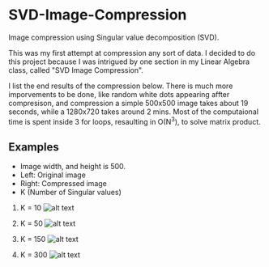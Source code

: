 # SVD-Image-Compression
Image compression using Singular value decomposition (SVD).

This was my first attempt at compression any sort of data. I decided to do this project because I was intrigued by one section in my Linear Algebra class, called "SVD Image Compression".

I list the end results of the compression below. There is much more imporvements to be done, like random white dots appearing affter compresison, and compression a simple 500x500 image takes about 19 seconds, while a 1280x720 takes around 2 mins. Most of the computaional time is spent inside 3 for loops, resaulting in O(N<sup>3</sup>), to solve matrix product. 

## Examples
- Image width, and height is 500.
- Left: Original image
- Right: Compressed image
- K (Number of Singular values)

1. K = 10
![alt text](SVD-Image-Compression/Images/Compression_10.PNG)

2. K = 50
![alt text](SVD-Image-Compression/Images/Compression_50.PNG)

3. K = 150 
![alt text](SVD-Image-Compression/Images/Compression_150.PNG)

4. K = 300
![alt text](SVD-Image-Compression/Images/Compression_300.PNG)

